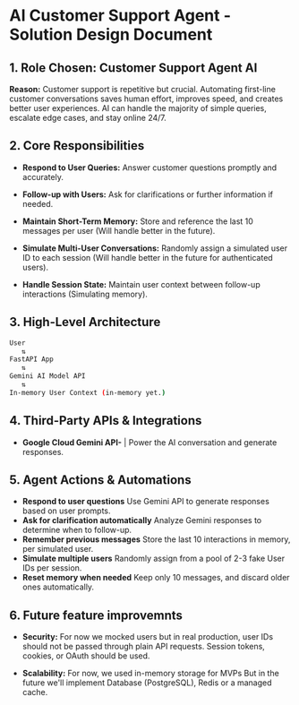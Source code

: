 # AI Customer Support Agent - Solution Design Document

## 1. Role Chosen: Customer Support Agent AI

**Reason:**
Customer support is repetitive but crucial. Automating first-line customer conversations saves human effort, improves speed, and creates better user experiences.
AI can handle the majority of simple queries, escalate edge cases, and stay online 24/7.

## 2. Core Responsibilities

- **Respond to User Queries:** Answer customer questions promptly and accurately.

- **Follow-up with Users:** Ask for clarifications or further information if needed.

- **Maintain Short-Term Memory:**  Store and reference the last 10 messages per user (Will handle better in the future).

- **Simulate Multi-User Conversations:**   Randomly assign a simulated user ID to each session (Will handle better in the future for authenticated users).

- **Handle Session State:**    Maintain user context between follow-up interactions (Simulating memory).

## 3. High-Level Architecture
```bash
User
   ⇅ 
FastAPI App
   ⇅ 
Gemini AI Model API
   ⇅ 
In-memory User Context (in-memory yet.)

```

## 4. Third-Party APIs & Integrations

- **Google Cloud Gemini API-** | Power the AI conversation and generate responses.

## 5. Agent Actions & Automations

- **Respond to user questions**   Use Gemini API to generate responses based on user prompts.
- **Ask for clarification automatically** Analyze Gemini responses to determine when to follow-up.
- **Remember previous messages**  Store the last 10 interactions in memory, per simulated user.
- **Simulate multiple users** Randomly assign from a pool of 2-3 fake User IDs per session.
- **Reset memory when needed**    Keep only 10 messages, and discard older ones automatically.

## 6. Future feature improvemnts

- **Security:** For now we mocked users but in real production, user IDs should not be passed through plain API requests. Session tokens, cookies, or OAuth should be used.

- **Scalability:** For now, we used in-memory storage for MVPs But in the future we'll implement Database (PostgreSQL), Redis or a managed cache.
